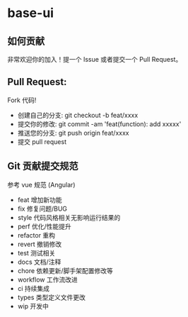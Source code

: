 # base-ui

## 如何贡献

非常欢迎你的加入！提一个 Issue 或者提交一个 Pull Request。

## Pull Request:

Fork 代码!

- 创建自己的分支: git checkout -b feat/xxxx
- 提交你的修改: git commit -am 'feat(function): add xxxxx'
- 推送您的分支: git push origin feat/xxxx
- 提交 pull request

## Git 贡献提交规范

参考 vue 规范 (Angular)

- feat 增加新功能
- fix 修复问题/BUG
- style 代码风格相关无影响运行结果的
- perf 优化/性能提升
- refactor 重构
- revert 撤销修改
- test 测试相关
- docs 文档/注释
- chore 依赖更新/脚手架配置修改等
- workflow 工作流改进
- ci 持续集成
- types 类型定义文件更改
- wip 开发中
